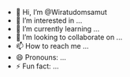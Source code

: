 - 👋 Hi, I’m @Wiratudomsamut
- 👀 I’m interested in ...
- 🌱 I’m currently learning ...
- 💞️ I’m looking to collaborate on ...
- 📫 How to reach me ...
- 😄 Pronouns: ...
- ⚡ Fun fact: ...

<!---
Wiratudomsamut/Wiratudomsamut is a ✨ special ✨ repository because its `README.md` (this file) appears on your GitHub profile.
You can click the Preview link to take a look at your changes.
--->
